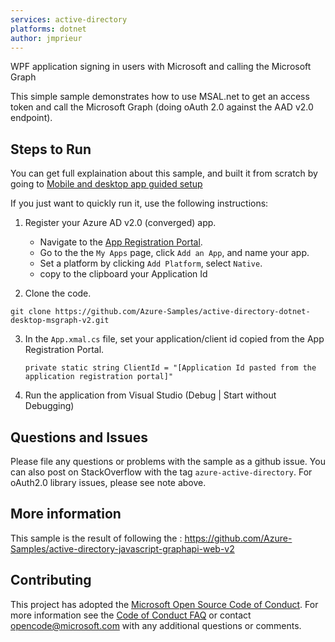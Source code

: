 ```yaml
---
services: active-directory
platforms: dotnet
author: jmprieur
---
```


WPF application signing in users with Microsoft and calling the Microsoft Graph

This simple sample demonstrates how to use MSAL.net to get an access token and call the Microsoft Graph (doing oAuth 2.0 against the AAD v2.0 endpoint).

## Steps to Run

You can get full explaination about this sample, and built it from scratch by going to [Mobile and desktop app guided setup](https://github.com/Microsoft/azure-docs/blob/master/articles/active-directory/develop/GuidedSetups/MobileAndDesktopApp/active-directory-mobileanddesktopapp-windowsdesktop-intro.md)

If you just want to quickly run it, use the following instructions:

1. Register your Azure AD v2.0 (converged) app. 
    - Navigate to the [App Registration Portal](https://identity.microsoft.com). 
    - Go to the the `My Apps` page, click `Add an App`, and name your app.  
    - Set a platform by clicking `Add Platform`, select `Native`.
    - copy to the clipboard your Application Id

2. Clone the code.
  ```
  git clone https://github.com/Azure-Samples/active-directory-dotnet-desktop-msgraph-v2.git
  ```

3. In the `App.xmal.cs` file, set your application/client id copied from the App Registration Portal.

    ``private static string ClientId = "[Application Id pasted from the application registration portal]"``

4. Run the application from Visual Studio (Debug | Start without Debugging)

## Questions and Issues

Please file any questions or problems with the sample as a github issue.  You can also post on StackOverflow with the tag ```azure-active-directory```.  For oAuth2.0 library issues, please see note above. 

## More information

This sample is the result of following the : https://github.com/Azure-Samples/active-directory-javascript-graphapi-web-v2

## Contributing

This project has adopted the [Microsoft Open Source Code of Conduct](https://opensource.microsoft.com/codeofconduct/). For more information see the [Code of Conduct FAQ](https://opensource.microsoft.com/codeofconduct/faq/) or contact [opencode@microsoft.com](mailto:opencode@microsoft.com) with any additional questions or comments.

